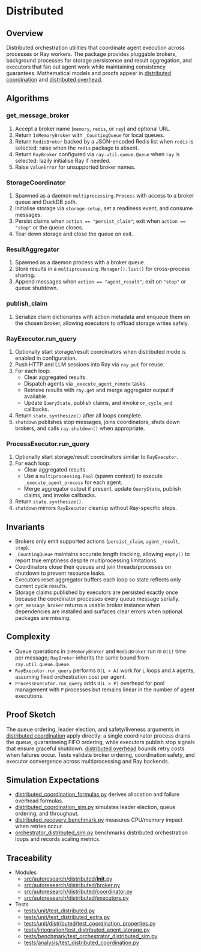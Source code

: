 # Distributed

## Overview

Distributed orchestration utilities that coordinate agent execution across
processes or Ray workers. The package provides pluggable brokers, background
processes for storage persistence and result aggregation, and executors that
fan out agent work while maintaining consistency guarantees. Mathematical
models and proofs appear in
[distributed coordination](../algorithms/distributed_coordination.md) and
[distributed overhead](../algorithms/distributed_overhead.md).

## Algorithms

### get_message_broker

1. Accept a broker name (`memory`, `redis`, or `ray`) and optional URL.
2. Return `InMemoryBroker` with `_CountingQueue` for local queues.
3. Return `RedisBroker` backed by a JSON-encoded Redis list when `redis` is
   selected; raise when the `redis` package is absent.
4. Return `RayBroker` configured via `ray.util.queue.Queue` when `ray` is
   selected; lazily initialise Ray if needed.
5. Raise `ValueError` for unsupported broker names.

### StorageCoordinator

1. Spawned as a daemon `multiprocessing.Process` with access to a broker queue
   and DuckDB path.
2. Initialise storage via `storage.setup`, set a readiness event, and consume
   messages.
3. Persist claims when `action == "persist_claim"`; exit when `action == "stop"`
   or the queue closes.
4. Tear down storage and close the queue on exit.

### ResultAggregator

1. Spawned as a daemon process with a broker queue.
2. Store results in a `multiprocessing.Manager().list()` for cross-process
   sharing.
3. Append messages when `action == "agent_result"`; exit on `"stop"` or queue
   shutdown.

### publish_claim

1. Serialize claim dictionaries with action metadata and enqueue them on the
   chosen broker, allowing executors to offload storage writes safely.

### RayExecutor.run_query

1. Optionally start storage/result coordinators when distributed mode is
   enabled in configuration.
2. Push HTTP and LLM sessions into Ray via `ray.put` for reuse.
3. For each loop:
   - Clear aggregated results.
   - Dispatch agents via `_execute_agent_remote` tasks.
   - Retrieve results with `ray.get` and merge aggregator output if available.
   - Update `QueryState`, publish claims, and invoke `on_cycle_end` callbacks.
4. Return `state.synthesize()` after all loops complete.
5. `shutdown` publishes stop messages, joins coordinators, shuts down brokers,
   and calls `ray.shutdown()` when appropriate.

### ProcessExecutor.run_query

1. Optionally start storage/result coordinators similar to `RayExecutor`.
2. For each loop:
   - Clear aggregated results.
   - Use a `multiprocessing.Pool` (spawn context) to execute
     `_execute_agent_process` for each agent.
   - Merge aggregator output if present, update `QueryState`, publish claims,
     and invoke callbacks.
3. Return `state.synthesize()`.
4. `shutdown` mirrors `RayExecutor` cleanup without Ray-specific steps.

## Invariants

- Brokers only emit supported actions (`persist_claim`, `agent_result`, `stop`).
- `_CountingQueue` maintains accurate length tracking, allowing `empty()` to
  report true emptiness despite multiprocessing limitations.
- Coordinators close their queues and join threads/processes on shutdown to
  prevent resource leaks.
- Executors reset aggregator buffers each loop so state reflects only current
  cycle results.
- Storage claims published by executors are persisted exactly once because the
  coordinator processes every queue message serially.
- `get_message_broker` returns a usable broker instance when dependencies are
  installed and surfaces clear errors when optional packages are missing.

## Complexity

- Queue operations in `InMemoryBroker` and `RedisBroker` run in `O(1)` time per
  message; `RayBroker` inherits the same bound from `ray.util.queue.Queue`.
- `RayExecutor.run_query` performs `O(L × A)` work for `L` loops and `A`
  agents, assuming fixed orchestration cost per agent.
- `ProcessExecutor.run_query` adds `O(L × P)` overhead for pool management with
  `P` processes but remains linear in the number of agent executions.

## Proof Sketch

The queue ordering, leader election, and safety/liveness arguments in
[distributed coordination](../algorithms/distributed_coordination.md) apply
directly: a single coordinator process drains the queue, guaranteeing FIFO
ordering, while executors publish stop signals that ensure graceful shutdown.
[distributed overhead](../algorithms/distributed_overhead.md) bounds retry
costs when failures occur. Tests validate broker ordering, coordination safety,
and executor convergence across multiprocessing and Ray backends.

## Simulation Expectations

- [distributed_coordination_formulas.py][s1] derives allocation and failure
  overhead formulas.
- [distributed_coordination_sim.py][s2] simulates leader election, queue
  ordering, and throughput.
- [distributed_recovery_benchmark.py][s3] measures CPU/memory impact when
  retries occur.
- [orchestrator_distributed_sim.py][s4] benchmarks distributed orchestration
  loops and records scaling metrics.

## Traceability

- Modules
  - [src/autoresearch/distributed/__init__.py][m1]
  - [src/autoresearch/distributed/broker.py][m2]
  - [src/autoresearch/distributed/coordinator.py][m3]
  - [src/autoresearch/distributed/executors.py][m4]
- Tests
  - [tests/unit/test_distributed.py][t1]
  - [tests/unit/test_distributed_extra.py][t2]
  - [tests/unit/distributed/test_coordination_properties.py][t3]
  - [tests/integration/test_distributed_agent_storage.py][t4]
  - [tests/benchmark/test_orchestrator_distributed_sim.py][t5]
  - [tests/analysis/test_distributed_coordination.py][t6]

[m1]: ../../src/autoresearch/distributed/__init__.py
[m2]: ../../src/autoresearch/distributed/broker.py
[m3]: ../../src/autoresearch/distributed/coordinator.py
[m4]: ../../src/autoresearch/distributed/executors.py
[t1]: ../../tests/unit/test_distributed.py
[t2]: ../../tests/unit/test_distributed_extra.py
[t3]: ../../tests/unit/distributed/test_coordination_properties.py
[t4]: ../../tests/integration/test_distributed_agent_storage.py
[t5]: ../../tests/benchmark/test_orchestrator_distributed_sim.py
[t6]: ../../tests/analysis/test_distributed_coordination.py
[s1]: ../../scripts/distributed_coordination_formulas.py
[s2]: ../../scripts/distributed_coordination_sim.py
[s3]: ../../scripts/distributed_recovery_benchmark.py
[s4]: ../../scripts/orchestrator_distributed_sim.py
